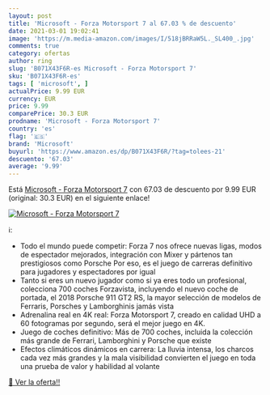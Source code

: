 ```yaml
---
layout: post
title: 'Microsoft - Forza Motorsport 7 al 67.03 % de descuento'
date: 2021-03-01 19:02:41
image: 'https://m.media-amazon.com/images/I/518jBRRaW5L._SL400_.jpg'
comments: true
category: ofertas
author: ring
slug: 'B071X43F6R-es Microsoft - Forza Motorsport 7'
sku: 'B071X43F6R-es'
tags: [ 'microsoft', ]
actualPrice: 9.99 EUR
currency: EUR
price: 9.99
comparePrice: 30.3 EUR
prodname: 'Microsoft - Forza Motorsport 7'
country: 'es'
flag: '🇪🇸'
brand: 'Microsoft'
buyurl: 'https://www.amazon.es/dp/B071X43F6R/?tag=tolees-21'
descuento: '67.03'
average: '9.99'
---
```


Está [Microsoft - Forza Motorsport 7](https://www.amazon.es/dp/B071X43F6R/?tag=tolees-21) con 67.03 de descuento por 9.99 EUR (original: 30.3 EUR) en el siguiente enlace!

[![Microsoft - Forza Motorsport 7](https://m.media-amazon.com/images/I/518jBRRaW5L._SL400_.jpg)](https://www.amazon.es/dp/B071X43F6R/?tag=tolees-21)

ℹ️:

- Todo el mundo puede competir: Forza 7 nos ofrece nuevas ligas, modos de espectador mejorados, integración con Mixer y pártenos tan prestigiosos como Porsche Por eso, es el juego de carreras definitivo para jugadores y espectadores por igual
- Tanto si eres un nuevo jugador como si ya eres todo un profesional, colecciona 700 coches Forzavista, incluyendo el nuevo coche de portada, el 2018 Porsche 911 GT2 RS, la mayor selección de modelos de Ferraris, Porsches y Lamborghinis jamás vista
- Adrenalina real en 4K real: Forza Motorsport 7, creado en calidad UHD a 60 fotogramas por segundo, será el mejor juego en 4K.
- Juego de coches definitivo: Más de 700 coches, incluida la colección más grande de Ferrari, Lamborghini y Porsche que existe
- Efectos climáticos dinámicos en carrera: La lluvia intensa, los charcos cada vez más grandes y la mala visibilidad convierten el juego en toda una prueba de valor y habilidad al volante

[🛒 Ver la oferta!!](https://www.amazon.es/dp/B071X43F6R/?tag=tolees-21)
